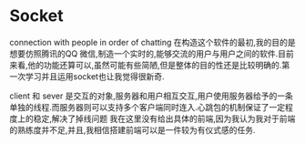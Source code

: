 # Socket
 connection with people in order of chatting
在构造这个软件的最初,我的目的是想要仿照腾讯的QQ 微信,制造一个实时的,能够交流的用户与用户之间的软件.目前来看,他的功能还算可以,虽然可能有些简陋,但是整体的目的性还是比较明确的.第一次学习并且运用socket也让我觉得很新奇.

client 和 sever 是交互的对象,服务器和用户相互交互,用户使用服务器给予的一条单独的线程.而服务器则可以支持多个客户端同时连入.心跳包的机制保证了一定程度上的稳定,解决了掉线问题
我在这里没有给出具体的前端,因为我认为我对于前端的熟练度并不足,并且,我相信搭建前端可以是一件较为有仪式感的任务.
